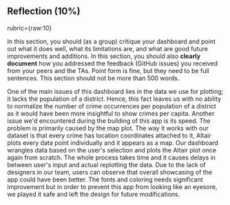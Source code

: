 
## Reflection (10%)
rubric={raw:10}

In this section, you should (as a group) critique your dashboard and point out what it does well, what its limitations are, and what are good future improvements and additions. 
In this section, you should also **clearly document** how you addressed the feedback (GitHub issues) you received from your peers and the TAs.
Point form is fine, but they need to be full sentences.
This section should not be more than 500 words.



One of the main issues of this dashboard lies in the data we use for plotting; it lacks the population of a district. Hence, this fact leaves us with no ability to normalize the number of crime occurrences per population of a district as it would have been more insightful to show crimes per capita.
Another issue we'd encountered during the building of this app is its speed. The problem is primarily caused by the map plot. The way it works with our dataset is that every crime has location coordinates attached to it, Altair plots every data point individually and it appears as a map. Our dashboard wrangles data based on the user's selection and plots the Altair plot once again from scratch. The whole process takes time and it causes delays in between user's input and actual replotting the data.
Due to the lack of designers in our team, users can observe that overall showcasing of the app could have been better. The fonts and coloring needs significant improvement but in order to prevent this app from looking like an eyesore, we played it safe and left the design for future modifications.

